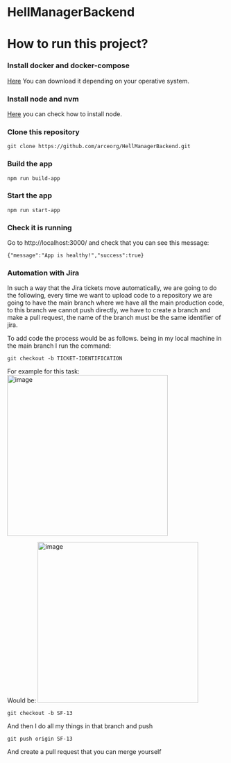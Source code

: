 # HellManagerBackend
# How to run this project?

### Install docker and docker-compose ###
[Here](https://docs.docker.com/compose/install/) You can download it depending on your operative system.
### Install node and nvm ###

[Here](https://docs.npmjs.com/downloading-and-installing-node-js-and-npm) you can check how to install node.

### Clone this repository ###

    git clone https://github.com/arceorg/HellManagerBackend.git

### Build the app ###

    npm run build-app

### Start the app ###

    npm run start-app

### Check it is running ###

Go to http://localhost:3000/ and check that you can see this message:

    {"message":"App is healthy!","success":true}

### Automation with Jira ###
In such a way that the Jira tickets move automatically, we are going to do the following, every time we want to upload code to a repository we are going to have the main branch where we have all the main production code, to this branch we cannot push directly, we have to create a branch and make a pull request, the name of the branch must be the same identifier of jira.

To add code the process would be as follows. being in my local machine in the main branch I run the command:

    git checkout -b TICKET-IDENTIFICATION

For example for this task:
    <img width="370" alt="image" src="https://github.com/arceorg/HellManagerBackend/assets/49419461/f0d7d8a9-c7f9-4017-962f-5b5c0208831d">

Would be:
    <img width="370" alt="image" src="https://github.com/arceorg/HellManagerBackend/assets/49419461/d3c77dc7-71f9-4a4b-8a63-765a2dfa6870">


    git checkout -b SF-13

And then I do all my things in that branch and push

    git push origin SF-13

And create a pull request that you can merge yourself
